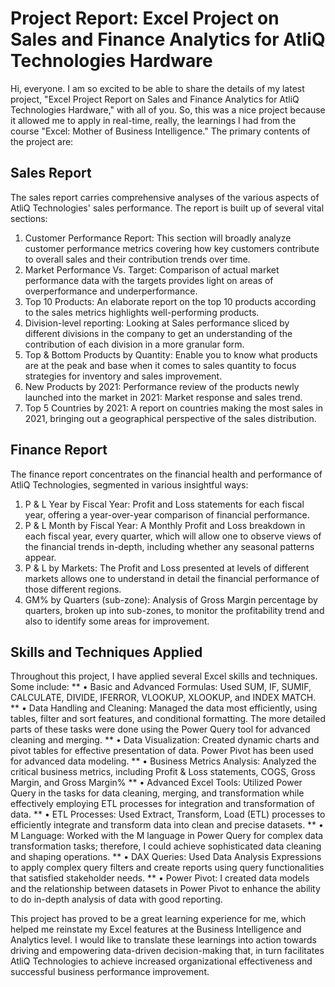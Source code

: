 # Project Report: Excel Project on Sales and Finance Analytics for AtliQ Technologies Hardware
Hi, everyone. I am so excited to be able to share the details of my latest project, "Excel Project Report on Sales and Finance Analytics for AtliQ Technologies Hardware," with all of you. So, this was a nice project because it allowed me to apply in real-time, really, the learnings I had from the course "Excel: Mother of Business Intelligence." The primary contents of the project are:
## Sales Report
The sales report carries comprehensive analyses of the various aspects of AtliQ Technologies' sales performance. The report is built up of several vital sections:
1.	Customer Performance Report: This section will broadly analyze customer performance metrics covering how key customers contribute to overall sales and their contribution trends over time.
2.	Market Performance Vs. Target: Comparison of actual market performance data with the targets provides light on areas of overperformance and underperformance.
3.	Top 10 Products: An elaborate report on the top 10 products according to the sales metrics highlights well-performing products.
4.	Division-level reporting: Looking at Sales performance sliced by different divisions in the company to get an understanding of the contribution of each division in a more granular form.
5.	Top & Bottom Products by Quantity: Enable you to know what products are at the peak and base when it comes to sales quantity to focus strategies for inventory and sales improvement.
6.	New Products by 2021: Performance review of the products newly launched into the market in 2021: Market response and sales trend.
7.	Top 5 Countries by 2021: A report on countries making the most sales in 2021, bringing out a geographical perspective of the sales distribution.
## Finance Report
The finance report concentrates on the financial health and performance of AtliQ Technologies, segmented in various insightful ways:
1.	P & L Year by Fiscal Year: Profit and Loss statements for each fiscal year, offering a year-over-year comparison of financial performance.
2.	P & L Month by Fiscal Year: A Monthly Profit and Loss breakdown in each fiscal year, every quarter, which will allow one to observe views of the financial trends in-depth, including whether any seasonal patterns appear.
3.	P & L by Markets: The Profit and Loss presented at levels of different markets allows one to understand in detail the financial performance of those different regions.
4.	GM% by Quarters (sub-zone): Analysis of Gross Margin percentage by quarters, broken up into sub-zones, to monitor the profitability trend and also to identify some areas for improvement.
## Skills and Techniques Applied
Throughout this project, I have applied several Excel skills and techniques. Some include:
** •	Basic and Advanced Formulas: Used SUM, IF, SUMIF, CALCULATE, DIVIDE, IFERROR, VLOOKUP, XLOOKUP, and INDEX MATCH.
** •	Data Handling and Cleaning: Managed the data most efficiently, using tables, filter and sort features, and conditional formatting. The more detailed parts of these tasks were done using the Power Query tool for advanced cleaning and merging.
** •	Data Visualization: Created dynamic charts and pivot tables for effective presentation of data. Power Pivot has been used for advanced data modeling.
** •	Business Metrics Analysis: Analyzed the critical business metrics, including Profit & Loss statements, COGS, Gross Margin, and Gross Margin%
** •	Advanced Excel Tools: Utilized Power Query in the tasks for data cleaning, merging, and transformation while effectively employing ETL processes for integration and transformation of data.
** •	ETL Processes: Used Extract, Transform, Load (ETL) processes to efficiently integrate and transform data into clean and precise datasets.
** •	M Language: Worked with the M language in Power Query for complex data transformation tasks; therefore, I could achieve sophisticated data cleaning and shaping operations.
** •	DAX Queries: Used Data Analysis Expressions to apply complex query filters and create reports using query functionalities that satisfied stakeholder needs.
** •	Power Pivot: I created data models and the relationship between datasets in Power Pivot to enhance the ability to do in-depth analysis of data with good reporting.

This project has proved to be a great learning experience for me, which helped me reinstate my Excel features at the Business Intelligence and Analytics level. I would like to translate these learnings into action towards driving and empowering data-driven decision-making that, in turn facilitates AtliQ Technologies to achieve increased organizational effectiveness and successful business performance improvement.

